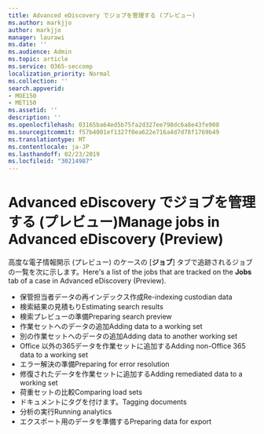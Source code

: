 ```yaml
---
title: Advanced eDiscovery でジョブを管理する (プレビュー)
ms.author: markjjo
author: markjjo
manager: laurawi
ms.date: ''
ms.audience: Admin
ms.topic: article
ms.service: O365-seccomp
localization_priority: Normal
ms.collection: ''
search.appverid:
- MOE150
- MET150
ms.assetid: ''
description: ''
ms.openlocfilehash: 03165ba64ed5b75fa2d327ee798dc6a8e43fe908
ms.sourcegitcommit: f57b4001ef1327f0ea622e716a4d7d78f1769b49
ms.translationtype: MT
ms.contentlocale: ja-JP
ms.lasthandoff: 02/23/2019
ms.locfileid: "30214987"
---
```

# <a name="manage-jobs-in-advanced-ediscovery-preview"></a><span data-ttu-id="86289-102">Advanced eDiscovery でジョブを管理する (プレビュー)</span><span class="sxs-lookup"><span data-stu-id="86289-102">Manage jobs in Advanced eDiscovery (Preview)</span></span>

<span data-ttu-id="86289-103">高度な電子情報開示 (プレビュー) のケースの [**ジョブ**] タブで追跡されるジョブの一覧を次に示します。</span><span class="sxs-lookup"><span data-stu-id="86289-103">Here's a list of the jobs that are tracked on the **Jobs** tab of a case in Advanced eDiscovery (Preview).</span></span>

- <span data-ttu-id="86289-104">保管担当者データの再インデックス作成</span><span class="sxs-lookup"><span data-stu-id="86289-104">Re-indexing custodian data</span></span>
- <span data-ttu-id="86289-105">検索結果の見積もり</span><span class="sxs-lookup"><span data-stu-id="86289-105">Estimating search results</span></span>
- <span data-ttu-id="86289-106">検索プレビューの準備</span><span class="sxs-lookup"><span data-stu-id="86289-106">Preparing search preview</span></span>
- <span data-ttu-id="86289-107">作業セットへのデータの追加</span><span class="sxs-lookup"><span data-stu-id="86289-107">Adding data to a working set</span></span>
- <span data-ttu-id="86289-108">別の作業セットへのデータの追加</span><span class="sxs-lookup"><span data-stu-id="86289-108">Adding data to another working set</span></span>
- <span data-ttu-id="86289-109">Office 以外の365データを作業セットに追加する</span><span class="sxs-lookup"><span data-stu-id="86289-109">Adding non-Office 365 data to a working set</span></span>
- <span data-ttu-id="86289-110">エラー解決の準備</span><span class="sxs-lookup"><span data-stu-id="86289-110">Preparing for error resolution</span></span>
- <span data-ttu-id="86289-111">修復されたデータを作業セットに追加する</span><span class="sxs-lookup"><span data-stu-id="86289-111">Adding remediated data to a working set</span></span>
- <span data-ttu-id="86289-112">荷重セットの比較</span><span class="sxs-lookup"><span data-stu-id="86289-112">Comparing load sets</span></span>
- <span data-ttu-id="86289-113">ドキュメントにタグを付けます。</span><span class="sxs-lookup"><span data-stu-id="86289-113">Tagging documents</span></span>
- <span data-ttu-id="86289-114">分析の実行</span><span class="sxs-lookup"><span data-stu-id="86289-114">Running analytics</span></span>
- <span data-ttu-id="86289-115">エクスポート用のデータを準備する</span><span class="sxs-lookup"><span data-stu-id="86289-115">Preparing data for export</span></span>
